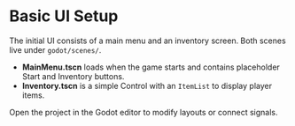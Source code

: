 # Basic UI Setup

The initial UI consists of a main menu and an inventory screen. Both scenes live
under `godot/scenes/`.

* **MainMenu.tscn** loads when the game starts and contains placeholder Start and
  Inventory buttons.
* **Inventory.tscn** is a simple Control with an `ItemList` to display player
  items.

Open the project in the Godot editor to modify layouts or connect signals.
